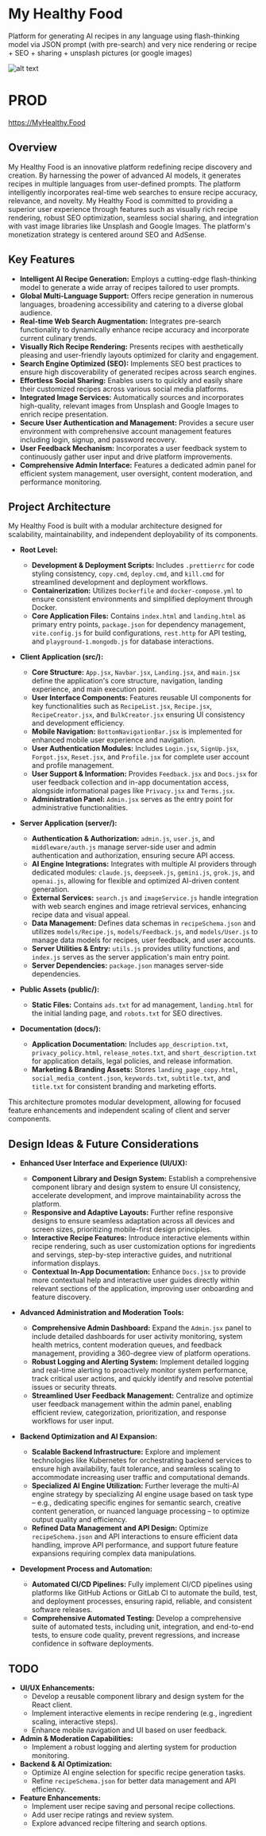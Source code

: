 # My Healthy Food

Platform for generating AI recipes in any language using flash-thinking model via JSON prompt (with
pre-search) and very nice rendering or recipe + SEO + sharing + unsplash pictures (or google images)

![alt text](public/image.jpg)

# PROD

https://MyHealthy.Food

## Overview

My Healthy Food is an innovative platform redefining recipe discovery and creation. By harnessing
the power of advanced AI models, it generates recipes in multiple languages from user-defined
prompts. The platform intelligently incorporates real-time web searches to ensure recipe accuracy,
relevance, and novelty. My Healthy Food is committed to providing a superior user experience through
features such as visually rich recipe rendering, robust SEO optimization, seamless social sharing,
and integration with vast image libraries like Unsplash and Google Images. The platform's
monetization strategy is centered around SEO and AdSense.

## Key Features

- **Intelligent AI Recipe Generation:** Employs a cutting-edge flash-thinking model to generate a
  wide array of recipes tailored to user prompts.
- **Global Multi-Language Support:** Offers recipe generation in numerous languages, broadening
  accessibility and catering to a diverse global audience.
- **Real-time Web Search Augmentation:** Integrates pre-search functionality to dynamically enhance
  recipe accuracy and incorporate current culinary trends.
- **Visually Rich Recipe Rendering:** Presents recipes with aesthetically pleasing and user-friendly
  layouts optimized for clarity and engagement.
- **Search Engine Optimized (SEO):** Implements SEO best practices to ensure high discoverability of
  generated recipes across search engines.
- **Effortless Social Sharing:** Enables users to quickly and easily share their customized recipes
  across various social media platforms.
- **Integrated Image Services:** Automatically sources and incorporates high-quality, relevant
  images from Unsplash and Google Images to enrich recipe presentation.
- **Secure User Authentication and Management:** Provides a secure user environment with
  comprehensive account management features including login, signup, and password recovery.
- **User Feedback Mechanism:** Incorporates a user feedback system to continuously gather user input
  and drive platform improvements.
- **Comprehensive Admin Interface:** Features a dedicated admin panel for efficient system
  management, user oversight, content moderation, and performance monitoring.

## Project Architecture

My Healthy Food is built with a modular architecture designed for scalability, maintainability, and
independent deployability of its components.

- **Root Level:**

    - **Development & Deployment Scripts:** Includes `.prettierrc` for code styling consistency,
      `copy.cmd`, `deploy.cmd`, and `kill.cmd` for streamlined development and deployment workflows.
    - **Containerization:** Utilizes `Dockerfile` and `docker-compose.yml` to ensure consistent
      environments and simplified deployment through Docker.
    - **Core Application Files:** Contains `index.html` and `landing.html` as primary entry points,
      `package.json` for dependency management, `vite.config.js` for build configurations,
      `rest.http` for API testing, and `playground-1.mongodb.js` for database interactions.

- **Client Application (src/):**

    - **Core Structure:** `App.jsx`, `Navbar.jsx`, `Landing.jsx`, and `main.jsx` define the
      application's core structure, navigation, landing experience, and main execution point.
    - **User Interface Components:** Features reusable UI components for key functionalities such as
      `RecipeList.jsx`, `Recipe.jsx`, `RecipeCreator.jsx`, and `BulkCreator.jsx` ensuring UI
      consistency and development efficiency.
    - **Mobile Navigation:** `BottomNavigationBar.jsx` is implemented for enhanced mobile user
      experience and navigation.
    - **User Authentication Modules:** Includes `Login.jsx`, `SignUp.jsx`, `Forgot.jsx`,
      `Reset.jsx`, and `Profile.jsx` for complete user account and profile management.
    - **User Support & Information:** Provides `Feedback.jsx` and `Docs.jsx` for user feedback
      collection and in-app documentation access, alongside informational pages like `Privacy.jsx`
      and `Terms.jsx`.
    - **Administration Panel:** `Admin.jsx` serves as the entry point for administrative
      functionalities.

- **Server Application (server/):**

    - **Authentication & Authorization:** `admin.js`, `user.js`, and `middleware/auth.js` manage
      server-side user and admin authentication and authorization, ensuring secure API access.
    - **AI Engine Integrations:** Integrates with multiple AI providers through dedicated modules:
      `claude.js`, `deepseek.js`, `gemini.js`, `grok.js`, and `openai.js`, allowing for flexible and
      optimized AI-driven content generation.
    - **External Services:** `search.js` and `imageService.js` handle integration with web search
      engines and image retrieval services, enhancing recipe data and visual appeal.
    - **Data Management:** Defines data schemas in `recipeSchema.json` and utilizes
      `models/Recipe.js`, `models/Feedback.js`, and `models/User.js` to manage data models for
      recipes, user feedback, and user accounts.
    - **Server Utilities & Entry:** `utils.js` provides utility functions, and `index.js` serves as
      the server application's main entry point.
    - **Server Dependencies:** `package.json` manages server-side dependencies.

- **Public Assets (public/):**

    - **Static Files:** Contains `ads.txt` for ad management, `landing.html` for the initial landing
      page, and `robots.txt` for SEO directives.

- **Documentation (docs/):**
    - **Application Documentation:** Includes `app_description.txt`, `privacy_policy.html`,
      `release_notes.txt`, and `short_description.txt` for application details, legal policies, and
      release information.
    - **Marketing & Branding Assets:** Stores `landing_page_copy.html`, `social_media_content.json`,
      `keywords.txt`, `subtitle.txt`, and `title.txt` for consistent branding and marketing efforts.

This architecture promotes modular development, allowing for focused feature enhancements and
independent scaling of client and server components.

## Design Ideas & Future Considerations

- **Enhanced User Interface and Experience (UI/UX):**

    - **Component Library and Design System:** Establish a comprehensive component library and
      design system to ensure UI consistency, accelerate development, and improve maintainability
      across the platform.
    - **Responsive and Adaptive Layouts:** Further refine responsive designs to ensure seamless
      adaptation across all devices and screen sizes, prioritizing mobile-first design principles.
    - **Interactive Recipe Features:** Introduce interactive elements within recipe rendering, such
      as user customization options for ingredients and servings, step-by-step interactive guides,
      and nutritional information displays.
    - **Contextual In-App Documentation:** Enhance `Docs.jsx` to provide more contextual help and
      interactive user guides directly within relevant sections of the application, improving user
      onboarding and feature discovery.

- **Advanced Administration and Moderation Tools:**

    - **Comprehensive Admin Dashboard:** Expand the `Admin.jsx` panel to include detailed dashboards
      for user activity monitoring, system health metrics, content moderation queues, and feedback
      management, providing a 360-degree view of platform operations.
    - **Robust Logging and Alerting System:** Implement detailed logging and real-time alerting to
      proactively monitor system performance, track critical user actions, and quickly identify and
      resolve potential issues or security threats.
    - **Streamlined User Feedback Management:** Centralize and optimize user feedback management
      within the admin panel, enabling efficient review, categorization, prioritization, and
      response workflows for user input.

- **Backend Optimization and AI Expansion:**

    - **Scalable Backend Infrastructure:** Explore and implement technologies like Kubernetes for
      orchestrating backend services to ensure high availability, fault tolerance, and seamless
      scaling to accommodate increasing user traffic and computational demands.
    - **Specialized AI Engine Utilization:** Further leverage the multi-AI engine strategy by
      specializing AI engine usage based on task type – e.g., dedicating specific engines for
      semantic search, creative content generation, or nuanced language processing – to optimize
      output quality and efficiency.
    - **Refined Data Management and API Design:** Optimize `recipeSchema.json` and API interactions
      to ensure efficient data handling, improve API performance, and support future feature
      expansions requiring complex data manipulations.

- **Development Process and Automation:**
    - **Automated CI/CD Pipelines:** Fully implement CI/CD pipelines using platforms like GitHub
      Actions or GitLab CI to automate the build, test, and deployment processes, ensuring rapid,
      reliable, and consistent software releases.
    - **Comprehensive Automated Testing:** Develop a comprehensive suite of automated tests,
      including unit, integration, and end-to-end tests, to ensure code quality, prevent
      regressions, and increase confidence in software deployments.

## TODO

- **UI/UX Enhancements:**
    - Develop a reusable component library and design system for the React client.
    - Implement interactive elements in recipe rendering (e.g., ingredient scaling, interactive
      steps).
    - Enhance mobile navigation and UI based on user feedback.
- **Admin & Moderation Capabilities:**
    - Implement a robust logging and alerting system for production monitoring.
- **Backend & AI Optimization:**
    - Optimize AI engine selection for specific recipe generation tasks.
    - Refine `recipeSchema.json` for better data management and API efficiency.
- **Feature Enhancements:**
    - Implement user recipe saving and personal recipe collections.
    - Add user recipe ratings and review system.
    - Explore advanced recipe filtering and search options.
